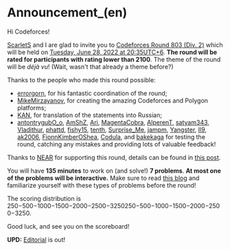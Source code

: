 # Announcement_(en)

Hi Codeforces!

[ScarletS](https://codeforces.com/profile/ScarletS "Master ScarletS") and I are glad to invite you to [Codeforces Round 803 (Div. 2)](https://codeforces.com/contest/1698 "Codeforces Round 803 (Div. 2)") which will be held on [Tuesday, June 28, 2022 at 20:35UTC+6](https://codeforces.com/https://www.timeanddate.com/worldclock/fixedtime.html?day=28&month=6&year=2022&hour=17&min=35&sec=0&p1=166). **The round will be rated for participants with rating lower than 2100**. The theme of the round will be *déjà vu*! (Wait, wasn't that already a theme before?)

Thanks to the people who made this round possible:

 * [errorgorn](https://codeforces.com/profile/errorgorn "International Grandmaster errorgorn"), for his fantastic coordination of the round;
* [MikeMirzayanov](https://codeforces.com/profile/MikeMirzayanov "Headquarters, MikeMirzayanov"), for creating the amazing Codeforces and Polygon platforms;
* [KAN](https://codeforces.com/profile/KAN "Legendary Grandmaster KAN"), for translation of the statements into Russian;
* [antontrygubO_o](https://codeforces.com/profile/antontrygubO_o "International Grandmaster antontrygubO_o"), [AmShZ](https://codeforces.com/profile/AmShZ "Grandmaster AmShZ"), [Ari](https://codeforces.com/profile/Ari "Grandmaster Ari"), [MagentaCobra](https://codeforces.com/profile/MagentaCobra "Master MagentaCobra"), [AlperenT](https://codeforces.com/profile/AlperenT "Master AlperenT"), [satyam343](https://codeforces.com/profile/satyam343 "Master satyam343"), [Vladithur](https://codeforces.com/profile/Vladithur "Master Vladithur"), [phattd](https://codeforces.com/profile/phattd "Master phattd"), [fishy15](https://codeforces.com/profile/fishy15 "Master fishy15"), [tenth](https://codeforces.com/profile/tenth "Candidate Master tenth"), [Surprise_Me](https://codeforces.com/profile/Surprise_Me "Expert Surprise_Me"), [jampm](https://codeforces.com/profile/jampm "Expert jampm"), [Yangster](https://codeforces.com/profile/Yangster "Specialist Yangster"), [Il9](https://codeforces.com/profile/Il9 "Specialist Il9"), [ak2006](https://codeforces.com/profile/ak2006 "Specialist ak2006"), [FionnKimberOShea](https://codeforces.com/profile/FionnKimberOShea "Pupil FionnKimberOShea"), [Codula](https://codeforces.com/profile/Codula "Pupil Codula"), and [bakekaga](https://codeforces.com/profile/bakekaga "Newbie bakekaga") for testing the round, catching any mistakes and providing lots of valuable feedback!

Thanks to [NEAR](https://codeforces.com/https://near.org/) for supporting this round, details can be found in [this post](https://codeforces.com/blog/entry/101398).

You will have **135 minutes** to work on (and solve!) **7 problems**. **At most one of the problems will be interactive.** Make sure to read [this blog](https://codeforces.com/blog/entry/45307) and familiarize yourself with these types of problems before the round!

The scoring distribution is 250−500−1000−1500−2000−2500−3250250−500−1000−1500−2000−2500−3250.

Good luck, and see you on the scoreboard!

**UPD:** [Editorial](Tutorial_(en).md) is out!

